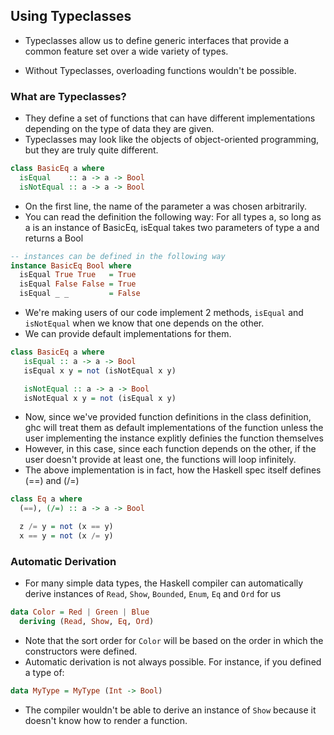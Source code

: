 ## Using Typeclasses 
- Typeclasses allow us to define generic interfaces that provide a common feature
set over a wide variety of types.

- Without Typeclasses, overloading functions wouldn't be possible.

### What are Typeclasses? 
- They define a set of functions that can have different implementations depending 
on the type of data they are given. 
- Typeclasses may look like the objects of object-oriented programming, but 
they are truly quite different. 

```haskell
class BasicEq a where
  isEqual    :: a -> a -> Bool
  isNotEqual :: a -> a -> Bool
```

- On the first line, the name of the parameter a was chosen arbitrarily.
- You can read the definition the following way: For all types a, so
long as a is an instance of BasicEq, isEqual takes two parameters
of type a and returns a Bool

```haskell
-- instances can be defined in the following way
instance BasicEq Bool where
  isEqual True True   = True
  isEqual False False = True
  isEqual _ _         = False
```

- We're making users of our code implement 2 methods, `isEqual` and
`isNotEqual` when we know that one depends on the other.
- We can provide default implementations for them.

```haskell
class BasicEq a where
   isEqual :: a -> a -> Bool
   isEqual x y = not (isNotEqual x y)

   isNotEqual :: a -> a -> Bool
   isNotEqual x y = not (isEqual x y)
```

- Now, since we've provided function definitions in the class
definition, ghc will treat them as default implementations of the
function unless the user implementing the instance explitly definies the
function themselves
- However, in this case, since each function depends on the other, if
the user doesn't provide at least one, the functions will loop
infinitely.
- The above implementation is in fact, how the Haskell spec itself
defines (==) and (/=)

```haskell
class Eq a where
  (==), (/=) :: a -> a -> Bool

  z /= y = not (x == y)
  x == y = not (x /= y)
```

### Automatic Derivation
- For many simple data types, the Haskell compiler can automatically
derive instances of `Read`, `Show`, `Bounded`, `Enum`, `Eq` and `Ord` for us

```haskell
data Color = Red | Green | Blue
  deriving (Read, Show, Eq, Ord)
```

- Note that the sort order for `Color` will be based on the order in
which the constructors were defined.
- Automatic derivation is not always possible. For instance, if you
defined a type of: 
```haskell
data MyType = MyType (Int -> Bool)
```
- The compiler wouldn't be able to derive an instance of `Show` because
it doesn't know how to render a function.

